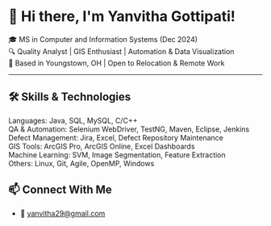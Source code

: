 # 👋 Hi there, I'm Yanvitha Gottipati!

🎓 MS in Computer and Information Systems (Dec 2024)  
🔍 Quality Analyst | GIS Enthusiast | Automation & Data Visualization  
📍 Based in Youngstown, OH | Open to Relocation & Remote Work

---

## 🛠️ Skills & Technologies

Languages: Java, SQL, MySQL, C/C++  
QA & Automation: Selenium WebDriver, TestNG, Maven, Eclipse, Jenkins  
Defect Management: Jira, Excel, Defect Repository Maintenance  
GIS Tools: ArcGIS Pro, ArcGIS Online, Excel Dashboards  
Machine Learning: SVM, Image Segmentation, Feature Extraction  
Others: Linux, Git, Agile, OpenMP, Windows


## 📫 Connect With Me

- 📧 yanvitha29@gmail.com  
